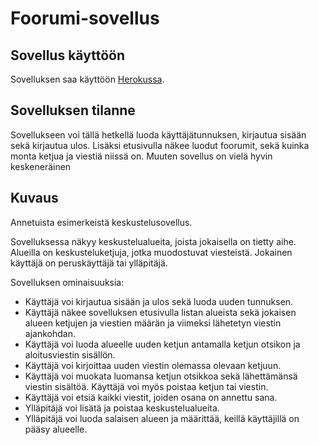 # Foorumi-sovellus

## Sovellus käyttöön
Sovelluksen saa käyttöön [Herokussa](https://tsoha-chatforum.herokuapp.com/).

## Sovelluksen tilanne
Sovellukseen voi tällä hetkellä luoda käyttäjätunnuksen, kirjautua sisään sekä kirjautua ulos. 
Lisäksi etusivulla näkee luodut foorumit, sekä kuinka monta ketjua ja viestiä niissä on.
Muuten sovellus on vielä hyvin keskeneräinen

## Kuvaus
Annetuista esimerkeistä keskustelusovellus.

Sovelluksessa näkyy keskustelualueita, joista jokaisella on tietty aihe. Alueilla on keskusteluketjuja, jotka muodostuvat viesteistä. Jokainen käyttäjä on peruskäyttäjä tai ylläpitäjä.

Sovelluksen ominaisuuksia:

- Käyttäjä voi kirjautua sisään ja ulos sekä luoda uuden tunnuksen.
- Käyttäjä näkee sovelluksen etusivulla listan alueista sekä jokaisen alueen ketjujen ja viestien määrän ja viimeksi lähetetyn viestin ajankohdan.
- Käyttäjä voi luoda alueelle uuden ketjun antamalla ketjun otsikon ja aloitusviestin sisällön. 
- Käyttäjä voi kirjoittaa uuden viestin olemassa olevaan ketjuun.
- Käyttäjä voi muokata luomansa ketjun otsikkoa sekä lähettämänsä viestin sisältöä. Käyttäjä voi myös poistaa ketjun tai viestin.
- Käyttäjä voi etsiä kaikki viestit, joiden osana on annettu sana.
- Ylläpitäjä voi lisätä ja poistaa keskustelualueita.
- Ylläpitäjä voi luoda salaisen alueen ja määrittää, keillä käyttäjillä on pääsy alueelle.
